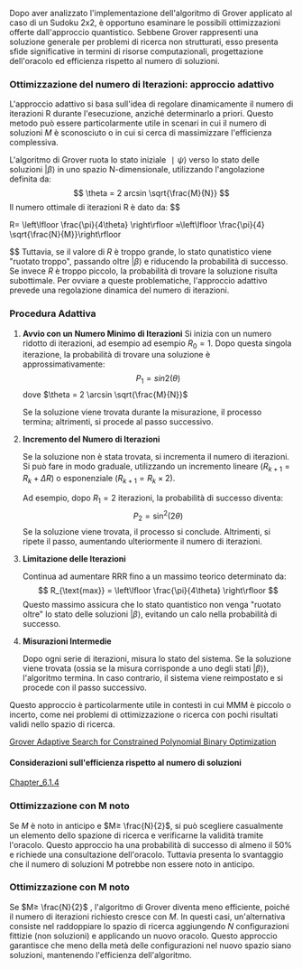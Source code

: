 Dopo aver analizzato l'implementazione dell'algoritmo di Grover applicato al caso di un Sudoku 2x2, è opportuno esaminare le possibili ottimizzazioni offerte dall'approccio quantistico. Sebbene Grover rappresenti una soluzione generale per problemi di ricerca non strutturati, esso presenta sfide significative in termini di risorse computazionali, progettazione dell'oracolo ed efficienza rispetto al numero di soluzioni.
### Ottimizzazione del numero di Iterazioni: approccio adattivo
L'approccio adattivo si basa sull'idea di regolare dinamicamente il numero di iterazioni R durante l'esecuzione, anziché determinarlo a priori. 
Questo metodo può essere particolarmente utile in scenari in cui il numero di soluzioni $M$ è sconosciuto o in cui si cerca di massimizzare l'efficienza complessiva.

L'algoritmo di Grover ruota lo stato iniziale $∣ψ⟩$ verso lo stato delle soluzioni $|\beta\rangle$
in uno spazio N-dimensionale, utilizzando l'angolazione definita da:
$$
\theta = 2 arcsin \sqrt{\frac{M}{N}}
$$
Il numero ottimale di iterazioni R è dato da:
$$

R= \left\lfloor \frac{\pi}{4\theta} \right\rfloor ≈\left\lfloor \frac{\pi}{4}  \sqrt{\frac{N}{M}}\right\rfloor 

$$
Tuttavia, se il valore di $R$ è troppo grande, lo stato qunatistico viene "ruotato troppo", passando oltre $|\beta\rangle$ e riducendo la probabilità di successo. Se invece $R$ è troppo piccolo, la probabilità di trovare la soluzione risulta subottimale. Per ovviare a queste problematiche, l'approccio adattivo prevede una regolazione dinamica del numero di iterazioni.
### Procedura Adattiva 
 1. **Avvio con un Numero Minimo di Iterazioni**
	Si inizia con un numero ridotto di iterazioni, ad esempio ad esempio $R_0=1$. 
	Dopo questa singola iterazione, la probabilità di trovare una soluzione è approssimativamente:
	$$
	P_1=sin⁡2(θ)
	$$
	dove $\theta = 2 \arcsin \sqrt{\frac{M}{N}}$​​ 
	
	Se la soluzione viene trovata durante la misurazione, il processo termina; altrimenti, si procede al passo successivo.

2. **Incremento del Numero di Iterazioni**

	Se la soluzione non è stata trovata, si incrementa il numero di iterazioni. 
	Si può fare in modo graduale, utilizzando un incremento lineare ($R_{k+1} = R_k + \Delta R$) o esponenziale ($R_{k+1} = R_k \times 2$).
	
	Ad esempio, dopo $R_1 = 2$ iterazioni, la probabilità di successo diventa:
	$$
	P_2 = \sin^2(2\theta)
	$$
	Se la soluzione viene trovata, il processo si conclude. Altrimenti, si ripete il passo, aumentando ulteriormente il numero di iterazioni.

3.  **Limitazione delle Iterazioni**

	Continua ad aumentare RRR fino a un massimo teorico determinato da:
	$$
	R_{\text{max}} = \left\lfloor \frac{\pi}{4\theta} \right\rfloor
	$$
	Questo massimo assicura che lo stato quantistico non venga "ruotato oltre" lo stato delle soluzioni $|\beta\rangle$, evitando un calo nella probabilità di successo.

4.  **Misurazioni Intermedie**

	Dopo ogni serie di iterazioni, misura lo stato del sistema. Se la soluzione viene trovata (ossia se la misura corrisponde a uno degli stati $|\beta\rangle)$, l'algoritmo termina. 
	In caso contrario, il sistema viene reimpostato e si procede con il passo successivo.

Questo approccio è particolarmente utile in contesti in cui MMM è piccolo o incerto, come nei problemi di ottimizzazione o ricerca con pochi risultati validi nello spazio di ricerca.

[Grover Adaptive Search for Constrained Polynomial Binary Optimization](https://arxiv.org/pdf/1912.04088)
#### Considerazioni sull'efficienza rispetto al numero di soluzioni
[Chapter_6.1.4](https://profmcruz.wordpress.com/wp-content/uploads/2017/08/quantum-computation-and-quantum-information-nielsen-chuang.pdf)
### Ottimizzazione con M noto
Se $M$ è noto in anticipo e  $M≥ \frac{N}{2}$, si può scegliere casualmente un elemento dello spazione di ricerca e verificarne la validità tramite l'oracolo. Questo approccio ha una probabilità di successo di almeno il 50% e richiede una consultazione dell'oracolo. Tuttavia presenta lo svantaggio che il numero di soluzioni M potrebbe non essere noto in anticipo.

### Ottimizzazione con M noto
Se $M≥ \frac{N}{2}$ , l'algoritmo di Grover diventa meno efficiente, poiché il numero di iterazioni richiesto cresce con $M$. In questi casi, un'alternativa consiste nel raddoppiare lo spazio di ricerca aggiungendo $N$ configurazioni fittizie (non soluzioni) e applicando un nuovo oracolo. 
Questo approccio garantisce che meno della metà delle configurazioni nel nuovo spazio siano soluzioni, mantenendo l'efficienza dell'algoritmo.
